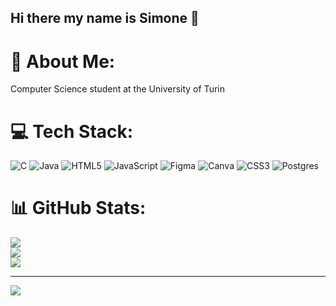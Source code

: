 ## Hi there my name is Simone 👋

# 💫 About Me:
Computer Science student at the University of Turin


# 💻 Tech Stack:
![C](https://img.shields.io/badge/c-%2300599C.svg?style=for-the-badge&logo=c&logoColor=white) ![Java](https://img.shields.io/badge/java-%23ED8B00.svg?style=for-the-badge&logo=openjdk&logoColor=white) ![HTML5](https://img.shields.io/badge/html5-%23E34F26.svg?style=for-the-badge&logo=html5&logoColor=white) ![JavaScript](https://img.shields.io/badge/javascript-%23323330.svg?style=for-the-badge&logo=javascript&logoColor=%23F7DF1E) ![Figma](https://img.shields.io/badge/figma-%23F24E1E.svg?style=for-the-badge&logo=figma&logoColor=white) ![Canva](https://img.shields.io/badge/Canva-%2300C4CC.svg?style=for-the-badge&logo=Canva&logoColor=white) ![CSS3](https://img.shields.io/badge/css3-%231572B6.svg?style=for-the-badge&logo=css3&logoColor=white) ![Postgres](https://img.shields.io/badge/postgres-%23316192.svg?style=for-the-badge&logo=postgresql&logoColor=white)
# 📊 GitHub Stats:
![](https://github-readme-stats.vercel.app/api?username=simonepollano03&theme=default&hide_border=false&include_all_commits=false&count_private=false)<br/>
![](https://nirzak-streak-stats.vercel.app/?user=simonepollano03&theme=default&hide_border=false)<br/>
![](https://github-readme-stats.vercel.app/api/top-langs/?username=simonepollano03&theme=default&hide_border=false&include_all_commits=false&count_private=false&layout=compact)

---
[![](https://visitcount.itsvg.in/api?id=simonepollano03&icon=0&color=0)](https://visitcount.itsvg.in)

<!-- Proudly created with GPRM ( https://gprm.itsvg.in ) -->

